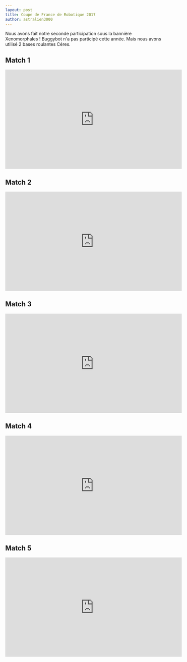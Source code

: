 ```yaml
---
layout: post
title: Coupe de France de Robotique 2017
author: astralien3000
---
```


Nous avons fait notre seconde participation sous la bannière Xenomorphales !
Buggybot n'a pas participé cette année. Mais nous avons utilisé 2 bases roulantes Céres.

## Match 1

<div class="center">
<iframe width="560" height="315" src="https://www.youtube.com/embed/FX_8zfFLXQQ?start=6386" frameborder="0" allowfullscreen></iframe>
</div>

## Match 2

<div class="center">
<iframe width="560" height="315" src="https://www.youtube.com/embed/RRG_A8Ckaps?start=14027" frameborder="0" allowfullscreen></iframe>
</div>

## Match 3

<div class="center">
<iframe width="560" height="315" src="https://www.youtube.com/embed/hQ8i_TsweHg?start=2505" frameborder="0" allowfullscreen></iframe>
</div>

## Match 4

<div class="center">
<iframe width="560" height="315" src="https://www.youtube.com/embed/7Ay44QFUPXk?start=10736" frameborder="0" allowfullscreen></iframe>
</div>

## Match 5

<div class="center">
<iframe width="560" height="315" src="https://www.youtube.com/embed/HgBrTPy5uRU?start=1444" frameborder="0" allowfullscreen></iframe>
</div>
